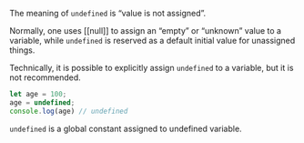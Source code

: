 The meaning of `undefined` is “value is not assigned”.

Normally, one uses [[null]] to assign an “empty” or “unknown” value to a variable, while `undefined` is reserved as a default initial value for unassigned things.

Technically, it is possible to explicitly assign `undefined` to a variable, but it is not recommended.

```js
let age = 100;
age = undefined;
console.log(age) // undefined
```

`undefined` is a global constant assigned to undefined variable.